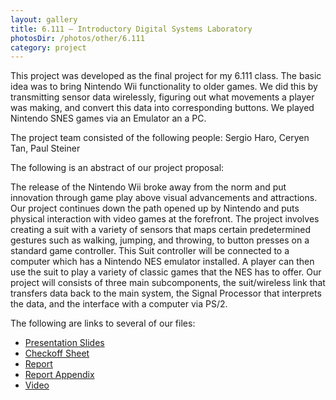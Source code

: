 ```yaml
---
layout: gallery
title: 6.111 – Introductory Digital Systems Laboratory
photosDir: /photos/other/6.111
category: project
---
```

This project was developed as the final project for my 6.111 class. The basic idea was to bring Nintendo Wii functionality to older games. We did this by transmitting sensor data wirelessly, figuring out what movements a player was making, and convert this data into corresponding buttons. We played Nintendo SNES games via an Emulator an a PC.

The project team consisted of the following people: Sergio Haro, Ceryen Tan, Paul Steiner

The following is an abstract of our project proposal:

The release of the Nintendo Wii broke away from the norm and put innovation through game play above visual advancements and attractions. Our project continues down the path opened up by Nintendo and puts physical interaction with video games at the forefront. The project involves creating a suit with a variety of sensors that maps certain predetermined gestures such as walking, jumping, and throwing, to button presses on a standard game controller. This Suit controller will be connected to a computer which has a Nintendo NES emulator installed. A player can then use the suit to play a variety of classic games that the NES has to offer. Our project will consists of three main subcomponents, the suit/wireless link that transfers data back to the main system, the Signal Processor that interprets the data, and the interface with a computer via PS/2.

The following are links to several of our files:

- [Presentation Slides](http://web.mit.edu/6.111/www/s2007/PROJECTS/17/Presentation17.pdf)
- [Checkoff Sheet](http://web.mit.edu/6.111/www/s2007/PROJECTS/17/Checkoff17.pdf)
- [Report](http://web.mit.edu/6.111/www/s2007/PROJECTS/17/Project17.pdf)
- [Report Appendix](http://web.mit.edu/6.111/www/s2007/PROJECTS/17/Appendix17.pdf)
- [Video](http://web.mit.edu/6.111/www/s2007/PROJECTS/17/video_17_sp07.ram)
